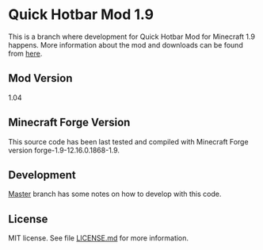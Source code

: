 # Quick Hotbar Mod 1.9

This is a branch where development for Quick Hotbar Mod for Minecraft 1.9 happens. More information about the mod and downloads can be found from [here](https://github.com/kulttuuri/quick-hotbar-mod).

## Mod Version

1.04

## Minecraft Forge Version

This source code has been last tested and compiled with Minecraft Forge version forge-1.9-12.16.0.1868-1.9.

## Development

[Master](https://github.com/kulttuuri/quick-hotbar-mod/blob/master/README.md#develop) branch has some notes on how to develop with this code.

## License

MIT license. See file [LICENSE.md](LICENSE.md) for more information.
